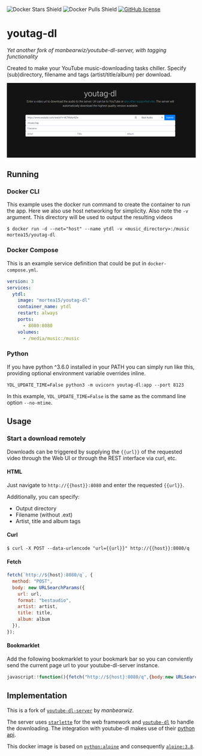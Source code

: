 ![Docker Stars Shield](https://img.shields.io/docker/stars/mortea15/youtag-dl.svg?style=flat-square)
![Docker Pulls Shield](https://img.shields.io/docker/pulls/mortea15/youtag-dl.svg?style=flat-square)
[![GitHub license](https://img.shields.io/badge/license-MIT-blue.svg?style=flat-square)](https://raw.githubusercontent.com/mortea15/youtag-dl/master/LICENSE)

# youtag-dl
*Yet another fork of manbearwiz/youtube-dl-server, with tagging functionality*

Created to make your YouTube music-downloading tasks chiller. Specify (sub)directory, filename and tags (artist/title/album) per download.

![screenshot][1]

## Running

### Docker CLI

This example uses the docker run command to create the container to run the app. Here we also use host networking for simplicity. Also note the `-v` argument. This directory will be used to output the resulting videos

```shell
$ docker run -d --net="host" --name ytdl -v <music_directory>:/music mortea15/youtag-dl
```

### Docker Compose

This is an example service definition that could be put in `docker-compose.yml`.

```yml
version: 3
services:
  ytdl:
    image: "mortea15/youtag-dl"
    container_name: ytdl
    restart: always
    ports:
      - 8080:8080
    volumes:
      - /media/music:/music
```

### Python

If you have python ^3.6.0 installed in your PATH you can simply run like this, providing optional environment variable overrides inline.

```shell
YDL_UPDATE_TIME=False python3 -m uvicorn youtag-dl:app --port 8123
```

In this example, `YDL_UPDATE_TIME=False` is the same as the command line option `--no-mtime`.

## Usage

### Start a download remotely

Downloads can be triggered by supplying the `{{url}}` of the requested video through the Web UI or through the REST interface via curl, etc.

#### HTML

Just navigate to `http://{{host}}:8080` and enter the requested `{{url}}`.

Additionally, you can specify:
- Output directory
- Filename (without .ext)
- Artist, title and album tags

#### Curl

```shell
$ curl -X POST --data-urlencode "url={{url}}" http://{{host}}:8080/q
```

#### Fetch

```javascript
fetch(`http://${host}:8080/q`, {
  method: "POST",
  body: new URLSearchParams({
    url: url,
    format: "bestaudio",
    artist: artist,
    title: title,
    album: album
  }),
});
```

#### Bookmarklet

Add the following bookmarklet to your bookmark bar so you can conviently send the current page url to your youtube-dl-server instance.

```javascript
javascript:!function(){fetch("http://${host}:8080/q",{body:new URLSearchParams({url:window.location.href,format:"bestaudio"}),method:"POST"})}();
```

## Implementation
This is a fork of [`youtube-dl-server`](https://github.com/manbearwiz/youtube-dl-server) by *manbearwiz*.

The server uses [`starlette`](https://github.com/encode/starlette) for the web framework and [`youtube-dl`](https://github.com/rg3/youtube-dl) to handle the downloading. The integration with youtube-dl makes use of their [python api](https://github.com/rg3/youtube-dl#embedding-youtube-dl).

This docker image is based on [`python:alpine`](https://registry.hub.docker.com/_/python/) and consequently [`alpine:3.8`](https://hub.docker.com/_/alpine/).

[1]:youtag-dl.png
